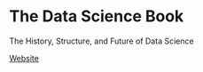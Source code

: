 # The Data Science Book

The History, Structure, and Future of Data Science

[Website](https://ontoligent.github.io/data-science-book)
